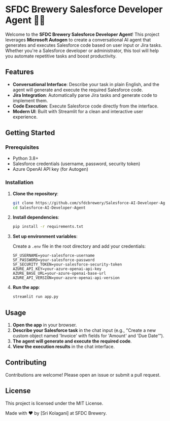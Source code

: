 # SFDC Brewery Salesforce Developer Agent 🍻🤖

Welcome to the **SFDC Brewery Salesforce Developer Agent**! This project leverages **Microsoft Autogen** to create a conversational AI agent that generates and executes Salesforce code based on user input or Jira tasks. Whether you're a Salesforce developer or administrator, this tool will help you automate repetitive tasks and boost productivity.

## Features

- **Conversational Interface**: Describe your task in plain English, and the agent will generate and execute the required Salesforce code.
- **Jira Integration**: Automatically parse Jira tasks and generate code to implement them.
- **Code Execution**: Execute Salesforce code directly from the interface.
- **Modern UI**: Built with Streamlit for a clean and interactive user experience.

## Getting Started

### Prerequisites

- Python 3.8+
- Salesforce credentials (username, password, security token)
- Azure OpenAI API key (for Autogen)

### Installation

1. **Clone the repository**:

   ```bash
   git clone https://github.com/sfdcbrewery/Salesforce-AI-Developer-Agent.git
   cd Salesforce-AI-Developer-Agent
   ```

2. **Install dependencies**:

   ```bash
   pip install -r requirements.txt
   ```

3. **Set up environment variables**:

   Create a `.env` file in the root directory and add your credentials:

   ```plaintext
   SF_USERNAME=your-salesforce-username
   SF_PASSWORD=your-salesforce-password
   SF_SECURITY_TOKEN=your-salesforce-security-token
   AZURE_API_KEY=your-azure-openai-api-key
   AZURE_BASE_URL=your-azure-openai-base-url
   AZURE_API_VERSION=your-azure-openai-api-version
   ```

4. **Run the app**:

   ```bash
   streamlit run app.py
   ```

## Usage

1. **Open the app** in your browser.
2. **Describe your Salesforce task** in the chat input (e.g., "Create a new custom object named 'Invoice' with fields for 'Amount' and 'Due Date'").
3. **The agent will generate and execute the required code**.
4. **View the execution results** in the chat interface.

## Contributing

Contributions are welcome! Please open an issue or submit a pull request.

## License

This project is licensed under the MIT License. 

Made with ❤️ by [Sri Kolagani] at SFDC Brewery.

